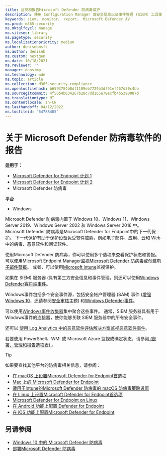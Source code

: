 ```yaml
---
title: 监视和报告Microsoft Defender 防病毒保护
description: 使用 Configuration Manager 或安全信息以及事件管理 (SIEM) 工具使用报表，并使用 PowerShell 和 WMI 监视 Microsoft Defender AV。
keywords: siem， monitor， report， Microsoft Defender AV
ms.prod: m365-security
ms.mktglfcycl: manage
ms.sitesec: library
ms.pagetype: security
ms.localizationpriority: medium
author: denisebmsft
ms.author: deniseb
ms.custom: nextgen
ms.date: 10/18/2021
ms.reviewer: ''
manager: dansimp
ms.technology: mde
ms.topic: article
ms.collection: M365-security-compliance
ms.openlocfilehash: b6593784b0df1109eb7729b3df91ef467d30c4bb
ms.sourcegitcommit: 4f56b4b034267b28c7dd165e78ecfb4b5390087d
ms.translationtype: MT
ms.contentlocale: zh-CN
ms.lasthandoff: 04/12/2022
ms.locfileid: "64788405"
---
```

# <a name="report-on-microsoft-defender-antivirus"></a>关于 Microsoft Defender 防病毒软件的报告

**适用于：**
- [Microsoft Defender for Endpoint 计划 1](https://go.microsoft.com/fwlink/p/?linkid=2154037)
- [Microsoft Defender for Endpoint 计划 2](https://go.microsoft.com/fwlink/p/?linkid=2154037)
- Microsoft Defender 防病毒

**平台**
- Windows

Microsoft Defender 防病毒内置于 Windows 10、Windows 11、Windows Server 2019、Windows Server 2022 和 Windows Server 2016 中。 Microsoft Defender 防病毒是Microsoft Defender for Endpoint中的下一代保护。 下一代保护有助于保护设备免受软件威胁，例如电子邮件、应用、云和 Web 中的病毒、恶意软件和间谍软件。

使用Microsoft Defender 防病毒，你可以使用多个选项来查看保护状态和警报。 可以使用Microsoft Endpoint Manager[监视Microsoft Defender 防病毒](/configmgr/protect/deploy-use/monitor-endpoint-protection)或[创建电子邮件警报](/configmgr/protect/deploy-use/endpoint-configure-alerts)。 或者，可以使用[Microsoft Intune](/intune/introduction-intune)监视保护。

如果在 SIEM) 服务器 (具有第三方安全信息和事件管理，则还可以使用[Windows Defender客户端事件](/windows/win32/events/windows-events)。

Windows事件包括多个安全事件源，包括安全帐户管理器 (SAM) 事件 ([增强Windows 10](/windows/whats-new/whats-new-windows-10-version-1507-and-1511)，还请参阅[安全审核](/windows/device-security/auditing/security-auditing-overview)主题) 和[Windows Defender事件](troubleshoot-microsoft-defender-antivirus.md)。

可以使用[Windows事件收集器](/windows/win32/wec/windows-event-collector)集中聚合这些事件。 通常，SIEM 服务器具有用于Windows事件的连接器，使你能够关联 SIEM 服务器中的所有安全事件。

还可以 [使用 Log Analytics 中的恶意软件评估解决方案监视恶意软件事件](/azure/log-analytics/log-analytics-malware)。

若要使用 PowerShell、WMI 或 Microsoft Azure 监视或确定状态，请参阅[ (部署、管理和报告选项表) ](deploy-manage-report-microsoft-defender-antivirus.md#ref2)。

> [!TIP]
> 如果要查找其他平台的防病毒相关信息，请参阅：
> - [在 macOS 上设置Microsoft Defender for Endpoint首选项](mac-preferences.md)
> - [Mac 上的 Microsoft Defender for Endpoint](microsoft-defender-endpoint-mac.md)
> - [适用于Intune的Microsoft Defender 防病毒的 macOS 防病毒策略设置](/mem/intune/protect/antivirus-microsoft-defender-settings-macos)
> - [在 Linux 上设置Microsoft Defender for Endpoint首选项](linux-preferences.md)
> - [Microsoft Defender for Endpoint on Linux](microsoft-defender-endpoint-linux.md)
> - [在 Android 功能上配置 Defender for Endpoint](android-configure.md)
> - [在 iOS 功能上配置Microsoft Defender for Endpoint](ios-configure-features.md)

## <a name="see-also"></a>另请参阅

- [Windows 10 中的 Microsoft Defender 防病毒](microsoft-defender-antivirus-in-windows-10.md)
- [部署Microsoft Defender 防病毒](deploy-manage-report-microsoft-defender-antivirus.md)
